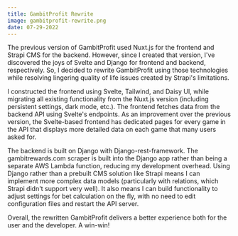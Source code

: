 ```yaml
---
title: GambitProfit Rewrite
image: gambitprofit-rewrite.png
date: 07-29-2022
---
```


The previous version of GambitProfit used Nuxt.js for the frontend and Strapi CMS for the backend. However, since I created that version, I've discovered the joys of Svelte and Django for frontend and backend, respectively. So, I decided to rewrite GambitProfit using those technologies while resolving lingering quality of life issues created by Strapi's limitations. 

I constructed the frontend using Svelte, Tailwind, and Daisy UI, while migrating all existing functionality from the Nuxt.js version (including persistent settings, dark mode, etc.). The frontend fetches data from the backend API using Svelte's endpoints. As an improvement over the previous version, the Svelte-based frontend has dedicated pages for every game in the API that displays more detailed data on each game that many users asked for.

The backend is built on Django with Django-rest-framework. The gambitrewards.com scraper is built into the Django app rather than being a separate AWS Lambda function, reducing my development overhead. Using Django rather than a prebuilt CMS solution like Strapi means I can implement more complex data models (particularly with relations, which Strapi didn't support very well). It also means I can build functionality to adjust settings for bet calculation on the fly, with no need to edit configuration files and restart the API server.

Overall, the rewritten GambitProfit delivers a better experience both for the user and the developer. A win-win!